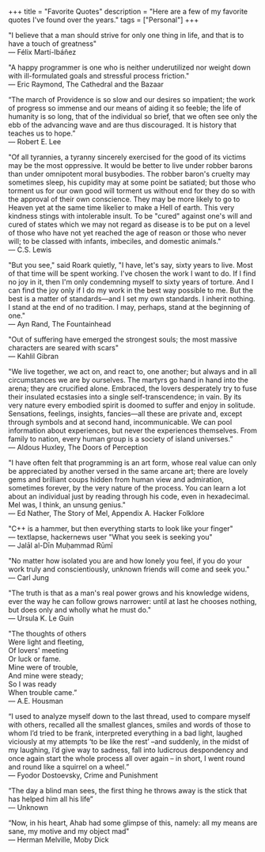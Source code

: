 +++
title = "Favorite Quotes"
description = "Here are a few of my favorite quotes I've found over the years."
tags = ["Personal"]
+++

"I believe that a man should strive for only one thing in life, and that is to have a touch of greatness"
<br>— Félix Martí-Ibáñez

"A happy programmer is one who is neither underutilized nor weight down with ill-formulated goals and stressful process friction."
<br>— Eric Raymond, The Cathedral and the Bazaar

“The march of Providence is so slow and our desires so impatient; the work of progress so immense and our means of aiding it so feeble; the life of humanity is so long, that of the individual so brief, that we often see only the ebb of the advancing wave and are thus discouraged. It is history that teaches us to hope.”
<br>― Robert E. Lee

"Of all tyrannies, a tyranny sincerely exercised for the good of its victims may be the most oppressive. It would be better to live under robber barons than under omnipotent moral busybodies. The robber baron's cruelty may sometimes sleep, his cupidity may at some point be satiated; but those who torment us for our own good will torment us without end for they do so with the approval of their own conscience. They may be more likely to go to Heaven yet at the same time likelier to make a Hell of earth. This very kindness stings with intolerable insult. To be "cured" against one's will and cured of states which we may not regard as disease is to be put on a level of those who have not yet reached the age of reason or those who never will; to be classed with infants, imbeciles, and domestic animals."
<br>― C.S. Lewis 

"But you see," said Roark quietly, "I have, let's say, sixty years to live. Most of that time will be spent working. I've chosen the work I want to do. If I find no joy in it, then I'm only condemning myself to sixty years of torture. And I can find the joy only if I do my work in the best way possible to me. But the best is a matter of standards—and I set my own standards. I inherit nothing. I stand at the end of no tradition. I may, perhaps, stand at the beginning of one."
<br>― Ayn Rand, The Fountainhead

"Out of suffering have emerged the strongest souls; the most massive characters are seared with scars"
<br>― Kahlil Gibran

"We live together, we act on, and react to, one another; but always and in all circumstances we are by ourselves. The martyrs go hand in hand into the arena; they are crucified alone. Embraced, the lovers desperately try to fuse their insulated ecstasies into a single self-transcendence; in vain. By its very nature every embodied spirit is doomed to suffer and enjoy in solitude. Sensations, feelings, insights, fancies—all these are private and, except through symbols and at second hand, incommunicable. We can pool information about experiences, but never the experiences themselves. From family to nation, every human group is a society of island universes.”
<br>― Aldous Huxley, The Doors of Perception

"I have often felt that programming is an art form,
whose real value can only be appreciated
by another versed in the same arcane art;
there are lovely gems and brilliant coups
hidden from human view and admiration, sometimes forever,
by the very nature of the process.
You can learn a lot about an individual
just by reading through his code,
even in hexadecimal.
Mel was, I think, an unsung genius."
<br>― Ed Nather, The Story of Mel, Appendix A. Hacker Folklore

"C++ is a hammer, but then everything starts to look like your finger"
<br>— textlapse, hackernews user
"What you seek is seeking you"
<br>— Jalāl al-Dīn Muḥammad Rūmī

"No matter how isolated you are and how lonely you feel, if you do your work truly and conscientiously, unknown friends will come and seek you."
<br>— Carl Jung

"The truth is that as a man's real power grows and his knowledge widens, ever the way he can follow grows narrower: until at last he chooses nothing, but does only and wholly what he must do."
<br>— Ursula K. Le Guin

"The thoughts of others\
Were light and fleeting,\
Of lovers' meeting\
Or luck or fame.\
Mine were of trouble,\
And mine were steady;\
So I was ready\
When trouble came.”
<br>— A.E. Housman

“I used to analyze myself down to the last thread, used to compare myself with others, recalled all the smallest glances, smiles and words of those to whom I’d tried to be frank, interpreted everything in a bad light, laughed viciously at my attempts ‘to be like the rest’ –and suddenly, in the midst of my laughing, I’d give way to sadness, fall into ludicrous despondency and once again start the whole process all over again – in short, I went round and round like a squirrel on a wheel.”
<br>— Fyodor Dostoevsky, Crime and Punishment

“The day a blind man sees, the first thing he throws away is the stick that has helped him all his life”
<br>— Unknown

“Now, in his heart, Ahab had some glimpse of this, namely: all my means are sane, my motive and my object mad"
<br>— Herman Melville, Moby Dick
